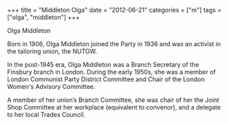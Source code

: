 +++
title = "Middleton Olga"
date = "2012-06-21"
categories = ["m"]
tags = ["olga", "middleton"]
+++

Olga Middleton

Born in 1906, Olga Middleton joined the Party in 1936 and was an activist in the tailoring union, the NUTGW.

In the post-1945 era, Olga Middleton was a Branch Secretary of the Finsbury branch in London. During the early 1950s, she was a member of London Communist Party District Committee and Chair of the London Women's Advisory Committee.

A member of her union’s Branch Committee, she was chair of her the Joint Shop Committee at her workplace (equivalent to convenor), and a delegate to her local Trades Council.
